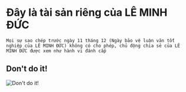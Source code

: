 # Đây là tài sản riêng của LÊ MINH ĐỨC
```Mọi sự sao chép trước ngày 11 tháng 12 (Ngày bảo vệ luận văn tốt nghiệp của LÊ MINH ĐỨC) không có cho phép, chủ động chia sẻ của LÊ MINH ĐỨC được xem như hành vi đánh cắp```
## Don't do it!

![Don't do it!](https://vida.id/hubfs/Perbedaan%20Hacker%20dan%20Cracker.jpg "Don't do this!")